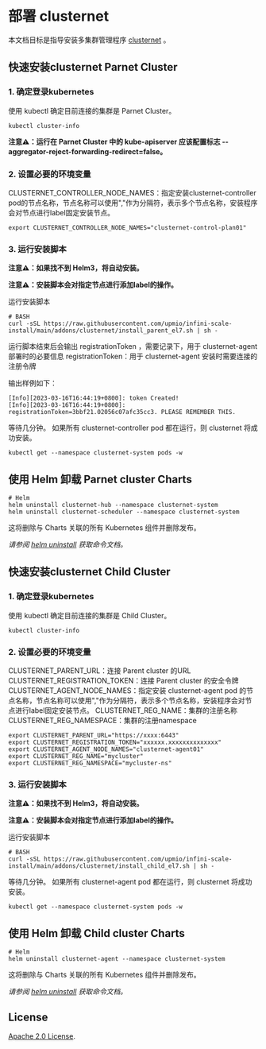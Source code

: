 # 部署 clusternet

本文档目标是指导安装多集群管理程序 [clusternet](https://github.com/clusternet/clusternet) 。

## 快速安装clusternet Parnet Cluster

### 1. 确定登录kubernetes 

使用 kubectl 确定目前连接的集群是 Parnet Cluster。

```console
kubectl cluster-info
```

**注意⚠️：运行在 Parnet Cluster 中的 kube-apiserver 应该配置标志 --aggregator-reject-forwarding-redirect=false。**

### 2. 设置必要的环境变量

CLUSTERNET_CONTROLLER_NODE_NAMES：指定安装clusternet-controller pod的节点名称，节点名称可以使用","作为分隔符，表示多个节点名称，安装程序会对节点进行label固定安装节点。

```console
export CLUSTERNET_CONTROLLER_NODE_NAMES="clusternet-control-plan01"
```

### 3. 运行安装脚本

**注意⚠️：如果找不到 Helm3，将自动安装。**

**注意⚠️：安装脚本会对指定节点进行添加label的操作。**

运行安装脚本
```console
# BASH
curl -sSL https://raw.githubusercontent.com/upmio/infini-scale-install/main/addons/clusternet/install_parent_el7.sh | sh -
```

运行脚本结束后会输出 registrationToken ，需要记录下，用于 clusternet-agent 部署时的必要信息
registrationToken：用于 clusternet-agent 安装时需要连接的注册令牌

输出样例如下：
```console
[Info][2023-03-16T16:44:19+0800]: token Created!
[Info][2023-03-16T16:44:19+0800]: registrationToken=3bbf21.02056c07afc35cc3. PLEASE REMEMBER THIS.
```

等待几分钟。 如果所有 clusternet-controller pod 都在运行，则 clusternet 将成功安装。

```console
kubectl get --namespace clusternet-system pods -w
```

## 使用 Helm 卸载 Parnet cluster Charts

```console
# Helm
helm uninstall clusternet-hub --namespace clusternet-system
helm uninstall clusternet-scheduler --namespace clusternet-system
```

这将删除与 Charts 关联的所有 Kubernetes 组件并删除发布。

_请参阅 [helm uninstall](https://helm.sh/docs/helm/helm_uninstall/) 获取命令文档。_

## 快速安装clusternet Child Cluster

### 1. 确定登录kubernetes

使用 kubectl 确定目前连接的集群是 Child Cluster。

```console
kubectl cluster-info
```

### 2. 设置必要的环境变量

CLUSTERNET_PARENT_URL：连接 Parent cluster 的URL
CLUSTERNET_REGISTRATION_TOKEN：连接 Parent cluster 的安全令牌
CLUSTERNET_AGENT_NODE_NAMES：指定安装 clusternet-agent pod 的节点名称，节点名称可以使用","作为分隔符，表示多个节点名称，安装程序会对节点进行label固定安装节点。
CLUSTERNET_REG_NAME：集群的注册名称
CLUSTERNET_REG_NAMESPACE：集群的注册namespace

```console
export CLUSTERNET_PARENT_URL="https://xxxx:6443"
export CLUSTERNET_REGISTRATION_TOKEN="xxxxxx.xxxxxxxxxxxxxx"
export CLUSTERNET_AGENT_NODE_NAMES="clusternet-agent01"
export CLUSTERNET_REG_NAME="mycluster"
export CLUSTERNET_REG_NAMESPACE="mycluster-ns"
```

### 3. 运行安装脚本

**注意⚠️：如果找不到 Helm3，将自动安装。**

**注意⚠️：安装脚本会对指定节点进行添加label的操作。**

运行安装脚本
```console
# BASH
curl -sSL https://raw.githubusercontent.com/upmio/infini-scale-install/main/addons/clusternet/install_child_el7.sh | sh -
```

等待几分钟。 如果所有 clusternet-agent pod 都在运行，则 clusternet 将成功安装。

```console
kubectl get --namespace clusternet-system pods -w
```

## 使用 Helm 卸载 Child cluster Charts

```console
# Helm
helm uninstall clusternet-agent --namespace clusternet-system
```

这将删除与 Charts 关联的所有 Kubernetes 组件并删除发布。

_请参阅 [helm uninstall](https://helm.sh/docs/helm/helm_uninstall/) 获取命令文档。_

## License

<!-- Keep full URL links to repo files because this README syncs from main to gh-pages.  -->
[Apache 2.0 License](https://raw.githubusercontent.com/upmio/infini-scale-install/main/LICENSE).
